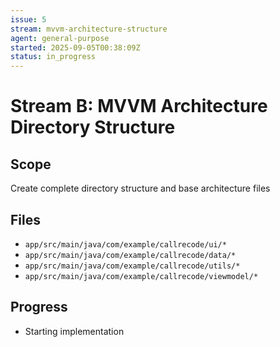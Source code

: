 ```yaml
---
issue: 5
stream: mvvm-architecture-structure
agent: general-purpose
started: 2025-09-05T00:38:09Z
status: in_progress
---
```


# Stream B: MVVM Architecture Directory Structure

## Scope
Create complete directory structure and base architecture files

## Files
- `app/src/main/java/com/example/callrecode/ui/*`
- `app/src/main/java/com/example/callrecode/data/*`
- `app/src/main/java/com/example/callrecode/utils/*`
- `app/src/main/java/com/example/callrecode/viewmodel/*`

## Progress
- Starting implementation
